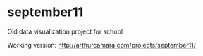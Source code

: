 september11
===========

Old data visualization project for school

Working version: http://arthurcamara.com/projects/september11/